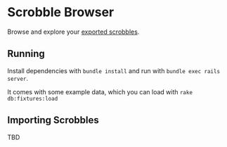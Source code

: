 # Scrobble Browser

Browse and explore your [exported scrobbles](https://secure.last.fm/settings/dataexporter).

## Running

Install dependencies with `bundle install` and run with `bundle exec rails server`.

It comes with some example data, which you can load with `rake db:fixtures:load`

## Importing Scrobbles

TBD
